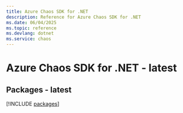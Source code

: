 ```yaml
---
title: Azure Chaos SDK for .NET
description: Reference for Azure Chaos SDK for .NET
ms.date: 06/04/2025
ms.topic: reference
ms.devlang: dotnet
ms.service: chaos
---
```

# Azure Chaos SDK for .NET - latest
## Packages - latest
[!INCLUDE [packages](chaos-index.md)]